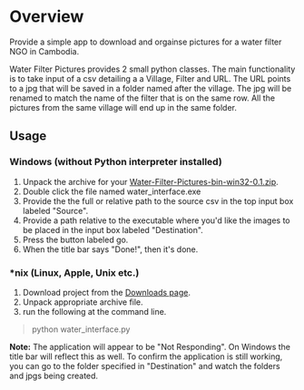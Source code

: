 # Overview
Provide a simple app to download and orgainse pictures for a water filter NGO in Cambodia.

Water Filter Pictures provides 2 small python classes. The main functionality is to take input of a csv detailing a a Village, Filter and URL. The URL points to a jpg that will be saved in a folder named after the village. The jpg will be renamed to match the name of the filter that is on the same row. All the pictures from the same village will end up in the same folder.

## Usage
### Windows (without Python interpreter installed)
1. Unpack the archive for your [Water-Filter-Pictures-bin-win32-0.1.zip](https://github.com/downloads/deifante/Water-Filter-Pictures/Water-Filter-Pictures-bin-win32-0.1.zip).
2. Double click the file named water_interface.exe
3. Provide the the full or relative path to the source csv in the top input box labeled "Source".
4. Provide a path relative to the executable where you'd like the images to be placed in the input box labeled "Destination".
5. Press the button labeled go.
6. When the title bar says "Done!", then it's done.

### *nix (Linux, Apple, Unix etc.)
1. Download project from the [Downloads page](https://github.com/deifante/Water-Filter-Pictures/downloads).
2. Unpack appropriate archive file.
2. run the following at the command line.
> python water_interface.py

**Note:** The application will appear to be "Not Responding". On Windows the title bar will reflect this as well. To confirm the application is still working, you can go to the folder specified in "Destination" and watch the folders and jpgs being created.